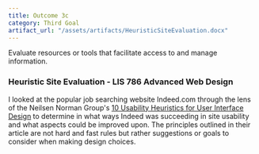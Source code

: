 ```yaml
---
title: Outcome 3c
category: Third Goal
artifact_url: "/assets/artifacts/HeuristicSiteEvaluation.docx"
---
```

Evaluate resources or tools that facilitate access to and manage information.

### **Heuristic Site Evaluation - LIS 786 Advanced Web Design** ###

I looked at the popular job searching website Indeed.com through the lens of the Neilsen Norman Group's [10 Usability Heuristics for User Interface Design](https://www.nngroup.com/articles/ten-usability-heuristics/) to determine in what ways Indeed was succeeding in site usability and what aspects could be improved upon. The principles outlined in their article are not hard and fast rules but rather suggestions or goals to consider when making design choices.
